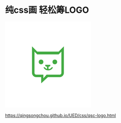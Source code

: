 # 纯css画 轻松筹LOGO

![cat](https://raw.githubusercontent.com/qingsongchou/UED/master/images/qsc-logo_css3.png)

https://qingsongchou.github.io/UED/css/qsc-logo.html